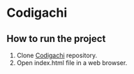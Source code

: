 # Codigachi
## How to run the project

1. Clone [Codigachi](https://github.com/elizabethhalper/Codigachi) repository.
2. Open index.html file in a web browser.
